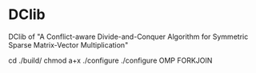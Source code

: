 # DClib
DClib of "A Conflict-aware Divide-and-Conquer Algorithm for Symmetric Sparse Matrix-Vector Multiplication"

cd ./build/
chmod a+x ./configure
./configure OMP FORKJOIN
